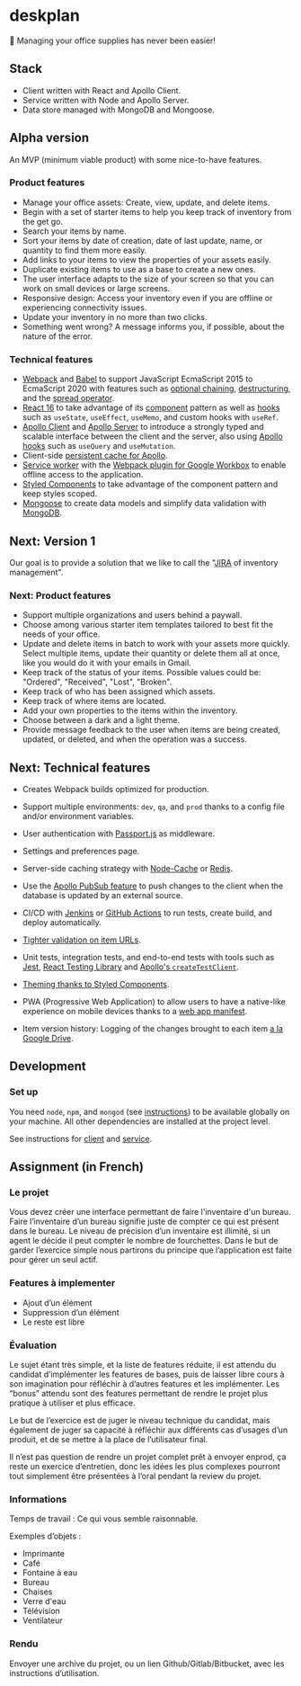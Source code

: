 # deskplan

📎 Managing your office supplies has never been easier!

## Stack

-   Client written with React and Apollo Client.
-   Service written with Node and Apollo Server.
-   Data store managed with MongoDB and Mongoose.

## Alpha version

An MVP (minimum viable product) with some nice-to-have features.

### Product features

-   Manage your office assets: Create, view, update, and delete items.
-   Begin with a set of starter items to help you keep track of inventory from the get go.
-   Search your items by name.
-   Sort your items by date of creation, date of last update, name, or quantity to find them more easily.
-   Add links to your items to view the properties of your assets easily.
-   Duplicate existing items to use as a base to create a new ones.
-   The user interface adapts to the size of your screen so that you can work on small devices or large screens.
-   Responsive design: Access your inventory even if you are offline or experiencing connectivity issues.
-   Update your inventory in no more than two clicks.
-   Something went wrong? A message informs you, if possible, about the nature of the error.

### Technical features

-   [Webpack](https://webpack.js.org/) and [Babel](https://babeljs.io/) to support JavaScript EcmaScript 2015 to EcmaScript 2020 with features such as [optional chaining](https://developer.mozilla.org/en-US/docs/Web/JavaScript/Reference/Operators/Optional_chaining), [destructuring](https://developer.mozilla.org/en-US/docs/Web/JavaScript/Reference/Operators/Destructuring_assignment), and the [spread operator](https://developer.mozilla.org/en-US/docs/Web/JavaScript/Reference/Operators/Spread_syntax).
-   [React 16](https://reactjs.org/) to take advantage of its [component](https://medium.com/teamsubchannel/react-component-patterns-e7fb75be7bb0) pattern as well as [hooks](https://reactjs.org/docs/hooks-reference.html) such as `useState`, `useEffect`, `useMemo`, and custom hooks with `useRef`.
-   [Apollo Client](https://www.apollographql.com/docs/react/) and [Apollo Server](https://www.apollographql.com/docs/apollo-server/) to introduce a strongly typed and scalable interface between the client and the server, also using [Apollo hooks](https://www.apollographql.com/docs/react/api/react-hooks/) such as `useQuery` and `useMutation`.
-   Client-side [persistent cache for Apollo](https://github.com/apollographql/apollo-cache-persist).
-   [Service worker](https://developer.mozilla.org/en-US/docs/Web/API/Service_Worker_API) with the [Webpack plugin for Google Workbox](https://developers.google.com/web/tools/workbox/guides/generate-service-worker/webpack) to enable offline access to the application.
-   [Styled Components](https://styled-components.com/) to take advantage of the component pattern and keep styles scoped.
-   [Mongoose](https://mongoosejs.com/) to create data models and simplify data validation with [MongoDB](https://www.mongodb.com/).

## Next: Version 1

Our goal is to provide a solution that we like to call the "[JIRA](https://marketplace.atlassian.com/apps/1211849/assets-and-inventory-plugin-for-jira?hosting=server&tab=overview) of inventory management".

### Next: Product features

-   Support multiple organizations and users behind a paywall.
-   Choose among various starter item templates tailored to best fit the needs of your office.
-   Update and delete items in batch to work with your assets more quickly. Select multiple items, update their quantity or delete them all at once, like you would do it with your emails in Gmail.
-   Keep track of the status of your items. Possible values could be: "Ordered", "Received", "Lost", "Broken".
-   Keep track of who has been assigned which assets.
-   Keep track of where items are located.
-   Add your own properties to the items within the inventory.
-   Choose between a dark and a light theme.
-   Provide message feedback to the user when items are being created, updated, or deleted, and when the operation was a success.

## Next: Technical features

-   Creates Webpack builds optimized for production.
-   Support multiple environments: `dev`, `qa`, and `prod` thanks to a config file and/or environment variables.
-   User authentication with [Passport.js](http://www.passportjs.org/) as middleware.
-   Settings and preferences page.
-   Server-side caching strategy with [Node-Cache](https://www.npmjs.com/package/node-cache) or [Redis](https://redis.io/).
-   Use the [Apollo PubSub feature](https://www.apollographql.com/docs/apollo-server/data/subscriptions/) to push changes to the client when the database is updated by an external source.
-   CI/CD with [Jenkins](https://jenkins.io/) or [GitHub Actions](https://github.com/features/actions) to run tests, create build, and deploy automatically.
-   [Tighter validation on item URLs](https://www.npmjs.com/package/mongoose-type-url).
-   Unit tests, integration tests, and end-to-end tests with tools such as [Jest](https://jestjs.io/), [React Testing Library](https://github.com/testing-library/react-testing-library) and [Apollo's `createTestClient`](https://www.apollographql.com/docs/apollo-server/testing/testing/).
-   [Theming thanks to Styled Components](https://styled-components.com/docs/advanced#theming).
-   PWA (Progressive Web Application) to allow users to have a native-like experience on mobile devices thanks to a [web app manifest](https://developer.mozilla.org/en-US/docs/Web/Manifest).

-   Item version history: Logging of the changes brought to each item [a la Google Drive](https://support.google.com/drive/answer/2409045?co=GENIE.Platform%3DDesktop&hl=en).

## Development

### Set up

You need `node`, `npm`, and `mongod` (see [instructions](https://docs.mongodb.com/manual/administration/install-community/)) to be available globally on your machine. All other dependencies are installed at the project level.

See instructions for [client](./client) and [service](./service).

## Assignment (in French)

### Le projet

Vous devez créer une interface permettant de faire l'inventaire d'un bureau.
Faire l’inventaire d’un bureau signifie juste de compter ce qui est présent dans le bureau.
Le niveau de précision d’un inventaire est illimité, si un agent le décide il peut compter le nombre de fourchettes.
Dans le but de garder l’exercice simple nous partirons du principe que l’application est faite pour gérer un seul actif.

### Features à implementer

-   Ajout d’un élément
-   Suppression d’un élément
-   Le reste est libre

### Évaluation

Le sujet étant très simple, et la liste de features réduite, il est attendu du candidat d’implémenter les features de bases, puis de laisser libre cours à son imagination pour réfléchir à d’autres features et les implémenter. Les “bonus” attendu sont des features permettant de rendre le projet plus pratique à utiliser et plus efficace.

Le but de l’exercice est de juger le niveau technique du candidat, mais également de juger sa capacité à réfléchir aux différents cas d’usages d’un produit, et de se mettre à la place de l’utilisateur final.

Il n’est pas question de rendre un projet complet prêt à envoyer enprod, ça reste un exercice d’entretien, donc les idées les plus complexes pourront tout simplement être présentées à l’oral pendant la review du projet.

### Informations

Temps de travail : Ce qui vous semble raisonnable.

Exemples d’objets :

-   Imprimante
-   Café
-   Fontaine à eau
-   Bureau
-   Chaises
-   Verre d'eau
-   Télévision
-   Ventilateur

### Rendu

Envoyer une archive du projet, ou un lien Github/Gitlab/Bitbucket, avec les
instructions d’utilisation.
